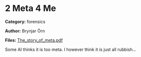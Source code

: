 # 2 Meta 4 Me
**Category:** forensics

**Author:** Brynjar Örn

**Files:** [The_story_of_meta.pdf](./The_story_of_meta.pdf)

Some AI thinks it is too meta. I however think it is just all rubbish...
